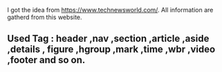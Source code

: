 I got the idea from https://www.technewsworld.com/.
All information are gatherd from this website.

<h2>Used Tag : header  ,nav  ,section  ,article  ,aside  ,details  ,
           figure  ,hgroup  ,mark  ,time  ,wbr  ,video  ,footer and so on.</h2>
